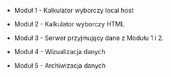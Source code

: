 * Moduł 1 - Kalkulator wyborczy local host

* Moduł 2 - Kalkulator wyborczy HTML

* Moduł 3 - Serwer przyjmujący dane z Modułu 1 i 2.

* Moduł 4 - Wizualizacja danych

* Moduł 5 - Archiwizacja danych 

